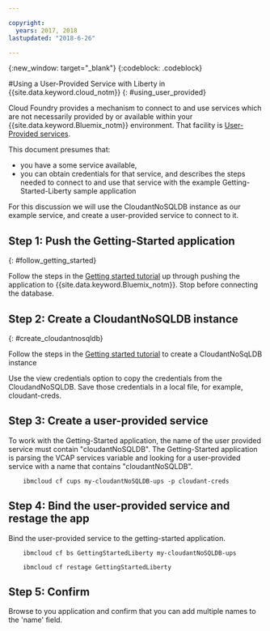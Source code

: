 ```yaml
---

copyright:
  years: 2017, 2018
lastupdated: "2018-6-26"

---
```


{:new_window: target="_blank"}
{:codeblock: .codeblock}

#Using a User-Provided Service with Liberty in {{site.data.keyword.cloud_notm}}
{: #using_user_provided}

Cloud Foundry provides a mechanism to connect to and use services which
are not necessarily provided by or available within your {{site.data.keyword.Bluemix_notm}} environment.
That facility is [User-Provided services](https://docs.cloudfoundry.org/devguide/services/user-provided.html).

This document presumes that:
  * you have a some service available,
  * you can obtain credentials for that service,
and describes the steps needed to connect to and use that service with the example
Getting-Started-Liberty sample application

For this discussion we will use the CloudantNoSQLDB instance as our example service,
and create a user-provided service to connect to it.

## Step 1: Push the Getting-Started application
{: #follow_getting_started}

Follow the steps in the [Getting started tutorial](https://console.bluemix.net/docs/runtimes/liberty/getting-started.html) up through pushing
the application to {{site.data.keyword.Bluemix_notm}}.  Stop before connecting the database.

## Step 2: Create a CloudantNoSQLDB instance
{: #create_cloudantnosqldb}

Follow the steps in the [Getting started tutorial](https://console.bluemix.net/docs/runtimes/liberty/getting-started.html) to
create a CloudantNoSqLDB instance

Use the view credentials option to copy the credentials from the CloudandNoSQLDB. Save those credentials in a local file, for example, cloudant-creds.

## Step 3: Create a user-provided service
To work with the Getting-Started application,
the name of the user provided service must contain
"cloudantNoSQLDB".  The Getting-Started application is
parsing the VCAP services variable and looking for
a user-provided service with a name that contains "cloudantNoSQLDB".

        ibmcloud cf cups my-cloudantNoSQLDB-ups -p cloudant-creds

## Step 4: Bind the user-provided service and restage the app
Bind the user-provided service to the getting-started application.

        ibmcloud cf bs GettingStartedLiberty my-cloudantNoSQLDB-ups

        ibmcloud cf restage GettingStartedLiberty

## Step 5: Confirm
Browse to you application and confirm that you
can add multiple names to the 'name' field.
